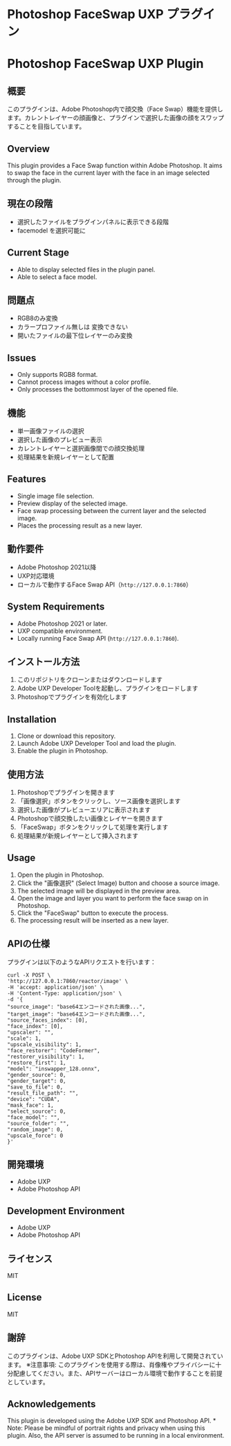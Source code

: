 # Photoshop FaceSwap UXP プラグイン
# Photoshop FaceSwap UXP Plugin

## 概要
このプラグインは、Adobe Photoshop内で顔交換（Face Swap）機能を提供します。カレントレイヤーの顔画像と、プラグインで選択した画像の顔をスワップすることを目指しています。
## Overview
This plugin provides a Face Swap function within Adobe Photoshop. It aims to swap the face in the current layer with the face in an image selected through the plugin.

## 現在の段階
- 選択したファイルをプラグインパネルに表示できる段階
- facemodel を選択可能に
## Current Stage
- Able to display selected files in the plugin panel.
- Able to select a face model.

## 問題点
- RGB8のみ変換
- カラープロファイル無しは 変換できない
- 開いたファイルの最下位レイヤーのみ変換
## Issues
- Only supports RGB8 format.
- Cannot process images without a color profile.
- Only processes the bottommost layer of the opened file.

## 機能
- 単一画像ファイルの選択
- 選択した画像のプレビュー表示
- カレントレイヤーと選択画像間での顔交換処理
- 処理結果を新規レイヤーとして配置
## Features
- Single image file selection.
- Preview display of the selected image.
- Face swap processing between the current layer and the selected image.
- Places the processing result as a new layer.

## 動作要件
- Adobe Photoshop 2021以降
- UXP対応環境
- ローカルで動作するFace Swap API（`http://127.0.0.1:7860`）
## System Requirements
- Adobe Photoshop 2021 or later.
- UXP compatible environment.
- Locally running Face Swap API (`http://127.0.0.1:7860`).

## インストール方法
1. このリポジトリをクローンまたはダウンロードします
2. Adobe UXP Developer Toolを起動し、プラグインをロードします
3. Photoshopでプラグインを有効化します
## Installation
1. Clone or download this repository.
2. Launch Adobe UXP Developer Tool and load the plugin.
3. Enable the plugin in Photoshop.

## 使用方法
1. Photoshopでプラグインを開きます
2. 「画像選択」ボタンをクリックし、ソース画像を選択します
3. 選択した画像がプレビューエリアに表示されます
4. Photoshopで顔交換したい画像とレイヤーを開きます
5. 「FaceSwap」ボタンをクリックして処理を実行します
6. 処理結果が新規レイヤーとして挿入されます
## Usage
1. Open the plugin in Photoshop.
2. Click the "画像選択" (Select Image) button and choose a source image.
3. The selected image will be displayed in the preview area.
4. Open the image and layer you want to perform the face swap on in Photoshop.
5. Click the "FaceSwap" button to execute the process.
6. The processing result will be inserted as a new layer.

## APIの仕様
プラグインは以下のようなAPIリクエストを行います：
```shell
curl -X POST \
'http://127.0.0.1:7860/reactor/image' \
-H 'accept: application/json' \
-H 'Content-Type: application/json' \
-d '{
"source_image": "base64エンコードされた画像...",
"target_image": "base64エンコードされた画像...",
"source_faces_index": [0],
"face_index": [0],
"upscaler": "",
"scale": 1,
"upscale_visibility": 1,
"face_restorer": "CodeFormer",
"restorer_visibility": 1,
"restore_first": 1,
"model": "inswapper_128.onnx",
"gender_source": 0,
"gender_target": 0,
"save_to_file": 0,
"result_file_path": "",
"device": "CUDA",
"mask_face": 1,
"select_source": 0,
"face_model": "",
"source_folder": "",
"random_image": 0,
"upscale_force": 0
}'
```
## 開発環境
- Adobe UXP
- Adobe Photoshop API
## Development Environment
- Adobe UXP
- Adobe Photoshop API

## ライセンス
MIT
## License
MIT

## 謝辞
このプラグインは、Adobe UXP SDKとPhotoshop APIを利用して開発されています。
※注意事項: このプラグインを使用する際は、肖像権やプライバシーに十分配慮してください。また、APIサーバーはローカル環境で動作することを前提としています。
## Acknowledgements
This plugin is developed using the Adobe UXP SDK and Photoshop API.
\* Note: Please be mindful of portrait rights and privacy when using this plugin. Also, the API server is assumed to be running in a local environment.